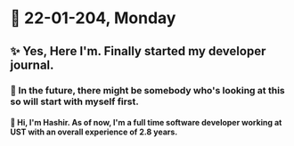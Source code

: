 # 📅 22-01-204, Monday
## ✨ Yes, Here I'm. Finally started my developer journal.
### 🔮 In the future, there might be somebody who's looking at this so will start with myself first.
#### 👋 Hi, I'm Hashir. As of now, I'm a full time software developer working at UST with an overall experience of 2.8 years.